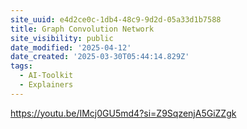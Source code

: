 ```yaml
---
site_uuid: e4d2ce0c-1db4-48c9-9d2d-05a33d1b7588
title: Graph Convolution Network
site_visibility: public
date_modified: '2025-04-12'
date_created: '2025-03-30T05:44:14.829Z'
tags:
  - AI-Toolkit
  - Explainers
---
```













































https://youtu.be/IMcj0GU5md4?si=Z9SqzenjA5GiZZgk